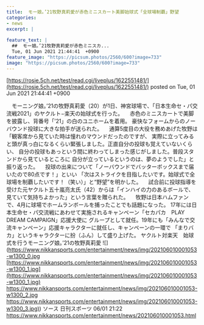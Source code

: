```yaml
---
title:  モー娘。’21牧野真莉愛が赤色ミニスカート美脚始球式「全球場制覇」野望  
categories:
- news
excerpt: |
  
feature_text: |
  ##  モー娘。’21牧野真莉愛が赤色ミニスカ...
  Tue, 01 Jun 2021 21:44:41  +0900
feature_image: "https://picsum.photos/2560/600?image=733"
image: "https://picsum.photos/2560/600?image=733"
---
```


[https://rosie.5ch.net/test/read.cgi/liveplus/1622551481/](https://rosie.5ch.net/test/read.cgi/liveplus/1622551481/)
posted on Tue, 01 Jun 2021 21:44:41  +0900

<!--more-->

　モーニング娘。’21の牧野真莉愛（20）が1日、神宮球場で、「日本生命セ・パ交流戦2021」のヤクルト−楽天の始球式を行った。 　赤色のミニスカートで美脚を披露し、背番号「’21」の白のユニホームを着用。 豪快なフォームからのノーバウンド投球に大きな拍手が送られた。 　通算5度目の大役を務めあげた牧野は「観客席から見ていた時は憧れのマウンドだったのですが、 実際に立ってみると頭が真っ白になるくらい緊張しました。正直自分の投球も覚えていないくらい、 自分の投球もあっという間に終わってしまった感じがしました。普段スタンドから見ているところに 自分が立っているというのは、夢のようでした」と振り返った。 　投球の出来について「ノーバウンドでバッターボックスまで届いたので80点です！」といい 「次はストライクを目指したいです。始球式で全球場を制覇したいです！（笑い）」と“野望”を明かした。 　試合前に投球指導を受けた元ヤクルト五十嵐亮太氏（42）からは「インハイの力のあるボールで、 見ていて気持ちよかった」という言葉を贈られた。 　牧野は日本ハムファンで、4月に球場でホームランボールを捕ったことでも話題になった。 17年には日本生命セ・パ交流戦にあわせて実施されるキャンペーン「セカパカ　PLAY DREAM CAMPAIGN」応援大使に グループとして就任。19年にも「みんなで交流キャンペーン」応援キャラクターに就任し、キャンペーンの一環で 「まりバカ」というキャラクターに扮（ふん）して盛り上げた。 ヤクルト対楽天　始球式を行うモーニング娘。’21の牧野真莉愛 ![](https://www.nikkansports.com/entertainment/news/img/202106010001053-w1300_0.jpg [https://www.nikkansports.com/entertainment/news/img/202106010001053-w1300_1.jpg](https://www.nikkansports.com/entertainment/news/img/202106010001053-w1300_1.jpg) https://www.nikkansports.com/entertainment/news/img/202106010001053-w1300_2.jpg [https://www.nikkansports.com/entertainment/news/img/202106010001053-w1300_3.jpg)](https://www.nikkansports.com/entertainment/news/img/202106010001053-w1300_3.jpg)) ソース 日刊スポーツ 06/01 21:22 https://www.nikkansports.com/entertainment/news/202106010001053.html
